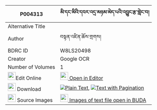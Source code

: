 |P004313|མི་དང་མིའི་དབར་འདྲ་མཉམ་མེད་པའི་འབྱུང་རྩ་གླེང་བ། 
| --- | --- 
|Alternative Title |
|Author| བསྟན་འཛིན་ཆོས་གྲགས།
|BDRC ID | W8LS20498
|Creator | Google OCR
|Number of Volumes| 1
|<img width="25" src="https://img.icons8.com/color/25/000000/edit-property.png">Edit Online| [<img width="25" src="https://avatars.githubusercontent.com/u/45091458?s=200&v=4"> Open in Editor](http://editor.openpecha.org/P004313)
|<img width="25" src="https://img.icons8.com/fluent/48/000000/download-2.png"/>  Download | [![](https://img.icons8.com/color/20/000000/txt.png)Plain Text](https://github.com/Openpecha/P004313/releases/download/v1/mi_dang_mi_i_war_dranyam_mepa__plain_P004313.zip), [![](https://img.icons8.com/color/20/000000/txt.png)Text with Pagination](https://github.com/Openpecha/P004313/releases/download/v1/mi_dang_mi_i_war_dranyam_mepa__pages_P004313.zip)
|<img width="25" src="https://img.icons8.com/plasticine/100/000000/pictures-folder.png"/>  Source Images | [<img width="25" src="https://library.bdrc.io/icons/BUDA-small.svg"> Images of text file open in BUDA](https://library.bdrc.io/show/bdr:W8LS20498)